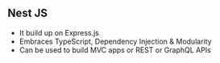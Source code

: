 ## Nest JS ##
- It build up on Express.js
- Embraces TypeScript, Dependency Injection & Modularity
- Can be used to build MVC apps or REST or GraphQL APIs


